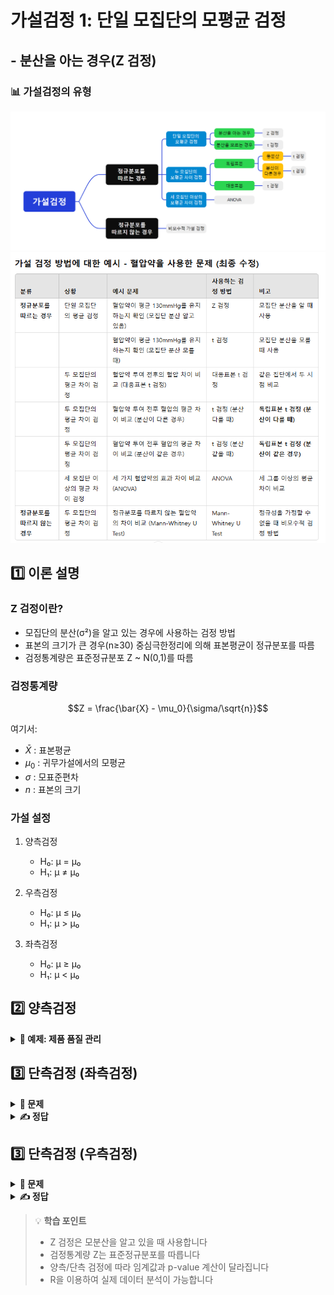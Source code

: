 # 가설검정 1: 단일 모집단의 모평균 검정
## - 분산을 아는 경우(Z 검정)

### 📊 가설검정의 유형
![가설검정의 유형](그림11.png)
![가설검정의 유형](table1.png)  

## 1️⃣ 이론 설명

### Z 검정이란?
- 모집단의 분산(σ²)을 알고 있는 경우에 사용하는 검정 방법
- 표본의 크기가 큰 경우(n≥30) 중심극한정리에 의해 표본평균이 정규분포를 따름
- 검정통계량은 표준정규분포 Z ~ N(0,1)를 따름

### 검정통계량
$$Z = \frac{\bar{X} - \mu_0}{\sigma/\sqrt{n}}$$

여기서:
- $\bar{X}$ : 표본평균
- $\mu_0$ : 귀무가설에서의 모평균
- $\sigma$ : 모표준편차
- $n$ : 표본의 크기

### 가설 설정
1. 양측검정
   - H₀: μ = μ₀
   - H₁: μ ≠ μ₀

2. 우측검정
   - H₀: μ ≤ μ₀
   - H₁: μ > μ₀

3. 좌측검정
   - H₀: μ ≥ μ₀
   - H₁: μ < μ₀

## 2️⃣ 양측검정

<details>
<summary><b>📝 예제: 제품 품질 관리</b></summary>

어떤 공장에서 생산되는 제품의 무게는 평균이 500g이고 표준편차가 10g인 정규분포를 따른다고 한다.
새로운 생산 방식을 도입한 후 임의로 36개의 제품을 추출하여 측정한 결과 평균이 503g이 나왔다.
새로운 생산 방식이 제품의 평균 무게를 변화시켰다고 할 수 있는가? (α = 0.05)

```r

  


```
</details>

## 3️⃣ 단측검정 (좌측검정)

<details>
<summary><b>🎯 문제</b></summary>

한 제약회사에서 생산하는 진통제의 유효성분 함량은 평균이 50mg이고 표준편차가 2mg인 정규분포를 따른다.
품질 관리자가 무작위로 49개의 진통제를 선택하여 검사한 결과 평균 함량이 49.5mg으로 나타났다.
유의수준 1%에서 이 진통제의 유효성분 함량이 감소했다고 할 수 있는가?

1) 가설을 설정하시오
2) 검정통계량을 계산하시오
3) 결론을 내리시오
4) R코드로 분석하시오
</details>

<details>
<summary><b>✍️ 정답</b></summary>

```r

  

```
</details>  

## 3️⃣ 단측검정 (우측검정)

<details>
<summary><b>🎯 문제</b></summary>

한 연구팀이 **새로운 혈압약이 평균 혈압을 증가시키는지 여부**를 검정하려고 한다.  
과거 연구에서 이 혈압약을 복용하지 않은 사람들의 **평균 수축기 혈압은 120mmHg**이며, **표준편차는 8mmHg**로 알려져 있다.  
새로운 혈압약을 복용한 **50명의 환자**를 대상으로 실험한 결과, 이들의 평균 혈압은 **122.5mmHg**였다.  
유의수준 **\( \alpha = 0.05 \)**에서 **혈압 증가 효과가 있는지** 우측검정을 수행하라.

1) 가설을 설정하시오  
2) 검정통계량을 계산하시오  
3) 결론을 내리시오  
4) R코드로 분석하시오  

</details>

<details>
<summary><b>✍️ 정답</b></summary>

1) **가설 설정 (우측검정)**
   
   - **귀무가설 (\( H_0 \))**: μ ≤ 120 (혈압약이 효과가 없다.)
   - **대립가설 (\( H_1 \))**: μ > 120 (혈압약이 혈압을 증가시킨다.)

3) **검정통계량 계산**
    
   $$Z = \frac{122.5 - 120}{8/\sqrt{50}} = 2.21$$

4) **임계값 계산 (α = 0.05)**
   
    Z_{crit} = qnorm(0.95) = 1.645 

-  Z_{stat} = 2.21 > Z_{crit} = 1.645 
- 기각역에 속하므로 **귀무가설 기각**
  
- **결론**: 새로운 혈압약이 **평균 혈압을 증가**시킨다고 할 수 있다.

4) **R코드**

```r



```

</details>

> 💡 **학습 포인트**
> - Z 검정은 모분산을 알고 있을 때 사용합니다
> - 검정통계량 Z는 표준정규분포를 따릅니다
> - 양측/단측 검정에 따라 임계값과 p-value 계산이 달라집니다
> - R을 이용하여 실제 데이터 분석이 가능합니다
